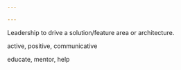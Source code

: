 ```yaml
---

---
```


Leadership to drive a solution/feature area or architecture.

active, positive, communicative

educate, mentor, help 
